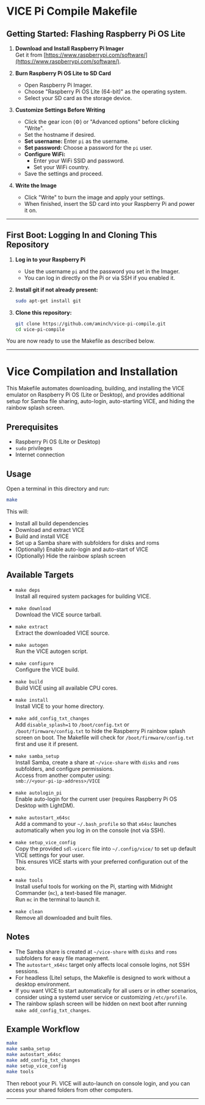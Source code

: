 # VICE Pi Compile Makefile

## Getting Started: Flashing Raspberry Pi OS Lite

1. **Download and Install Raspberry Pi Imager**  
   Get it from [https://www.raspberrypi.com/software/](https://www.raspberrypi.com/software/).

2. **Burn Raspberry Pi OS Lite to SD Card**  
   - Open Raspberry Pi Imager.
   - Choose "Raspberry Pi OS Lite (64-bit)" as the operating system.
   - Select your SD card as the storage device.

3. **Customize Settings Before Writing**  
   - Click the gear icon (⚙️) or "Advanced options" before clicking "Write".
   - Set the hostname if desired.
   - **Set username:** Enter `pi` as the username.
   - **Set password:** Choose a password for the `pi` user.
   - **Configure WiFi:**  
     - Enter your WiFi SSID and password.
     - Set your WiFi country.
   - Save the settings and proceed.

4. **Write the Image**  
   - Click "Write" to burn the image and apply your settings.
   - When finished, insert the SD card into your Raspberry Pi and power it on.

---

## First Boot: Logging In and Cloning This Repository

1. **Log in to your Raspberry Pi**  
   - Use the username `pi` and the password you set in the Imager.
   - You can log in directly on the Pi or via SSH if you enabled it.

2. **Install git if not already present:**
   ```bash
   sudo apt-get install git
   ```

3. **Clone this repository:**
   ```bash
   git clone https://github.com/aminch/vice-pi-compile.git
   cd vice-pi-compile
   ```

You are now ready to use the Makefile as described below.

---

# Vice Compilation and Installation

This Makefile automates downloading, building, and installing the VICE emulator on Raspberry Pi OS (Lite or Desktop), and provides additional setup for Samba file sharing, auto-login, auto-starting VICE, and hiding the rainbow splash screen.

## Prerequisites

- Raspberry Pi OS (Lite or Desktop)
- `sudo` privileges
- Internet connection

## Usage

Open a terminal in this directory and run:

```bash
make
```

This will:
- Install all build dependencies
- Download and extract VICE
- Build and install VICE
- Set up a Samba share with subfolders for disks and roms
- (Optionally) Enable auto-login and auto-start of VICE
- (Optionally) Hide the rainbow splash screen

## Available Targets

- `make deps`  
  Install all required system packages for building VICE.

- `make download`  
  Download the VICE source tarball.

- `make extract`  
  Extract the downloaded VICE source.

- `make autogen`  
  Run the VICE autogen script.

- `make configure`  
  Configure the VICE build.

- `make build`  
  Build VICE using all available CPU cores.

- `make install`  
  Install VICE to your home directory.

- `make add_config_txt_changes`  
  Add `disable_splash=1` to `/boot/config.txt` or `/boot/firmware/config.txt` to hide the Raspberry Pi rainbow splash screen on boot. The Makefile will check for `/boot/firmware/config.txt` first and use it if present.

- `make samba_setup`  
  Install Samba, create a share at `~/vice-share` with `disks` and `roms` subfolders, and configure permissions.  
  Access from another computer using:  
  `smb://<your-pi-ip-address>/VICE`

- `make autologin_pi`  
  Enable auto-login for the current user (requires Raspberry Pi OS Desktop with LightDM).

- `make autostart_x64sc`  
  Add a command to your `~/.bash_profile` so that `x64sc` launches automatically when you log in on the console (not via SSH).

- `make setup_vice_config`  
  Copy the provided `sdl-vicerc` file into `~/.config/vice/` to set up default VICE settings for your user.  
  This ensures VICE starts with your preferred configuration out of the box.

- `make tools`  
  Install useful tools for working on the Pi, starting with Midnight Commander (`mc`), a text-based file manager.  
  Run `mc` in the terminal to launch it.

- `make clean`  
  Remove all downloaded and built files.

## Notes

- The Samba share is created at `~/vice-share` with `disks` and `roms` subfolders for easy file management.
- The `autostart_x64sc` target only affects local console logins, not SSH sessions.
- For headless (Lite) setups, the Makefile is designed to work without a desktop environment.
- If you want VICE to start automatically for all users or in other scenarios, consider using a systemd user service or customizing `/etc/profile`.
- The rainbow splash screen will be hidden on next boot after running `make add_config_txt_changes`.

## Example Workflow

```bash
make
make samba_setup
make autostart_x64sc
make add_config_txt_changes
make setup_vice_config
make tools
```

Then reboot your Pi. VICE will auto-launch on console login, and you can access your shared folders from other computers.

---
